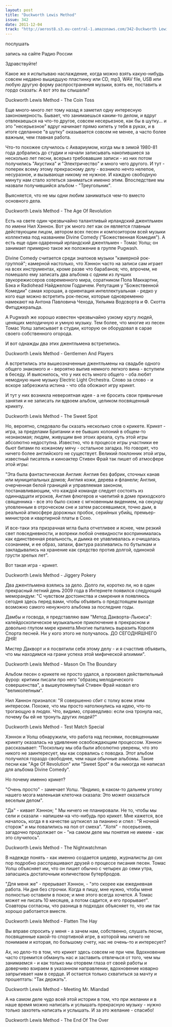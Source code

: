 ```yaml
---
layout: post
title: "Duckworth Lewis Method"
issue: 342
date: 2011-12-04
track: "http://aerost8.s3.eu-central-1.amazonaws.com/342-Duckworth Lewis Method.mp3"
---
```


послушать

запись на сайте Радио России

Здравствуйте!

Какое же я испытываю наслаждение, когда можно взять какую-нибудь совсем недавно вышедшую пластинку или CD, mp3, WAV file, USB или любую другую форму распространения музыки, взять ее, поставить и гордо сказать: А вот это вы слышали?

Duckworth Lewis Method - The Coin Toss

Еще много-много лет тому назад я заметил одну интересную закономерность. Бывает, что занимаешься каким-то делом, и вдруг отвлекаешься на что-то другое, совсем несерьезное, как бы в шутку... и это "несерьезное" вдруг начинает прямо кипеть у тебя в руках, и в итоге сделанное "в шутку" оказывается совсем не менее, а часто более важным, чем главная работа.

Что-то похожее случилось с Аквариумом, когда мы в зимой 1980-81 года добрались до студии и начали записывать накопившиеся за несколько лет песни, всерьез требовавшие записи - из них потом получились "Акустика" и "Электричество" и много чего другого. И тут - поперек всему этому прекрасному делу - возникло нечто нелепое, несуразное, и вызывающе никому не нужное. И каждую свободную минуту нам стало хотеться заниматься именно этим. Впоследствие мы назвали получившийся альбом - "Треугольник".

Выясняется, что не мы одни любим заниматься чем-то вместо основного дела.

Duckworth Lewis Method - The Age Of Revolution

Есть на свете один чрезвычайно талантливый ирландский джентльмен по имени Нил Хэннон. Вот уж много лет как он является главным действующим лицом, автором всех песен и композитором всей музыки коллектива под названием Divine Comedy ("Божественная Комедия"). А есть еще один одаренный ирландский джентльмен - Томас Уолш; он занимает примерно такое же положение в группе Pugwash.

Divine Comedy считается среди знатоков музыки "камерной рок-группой"; камерной настолько, что Хэннон часто на записи сам играет на всех инструментах, кроме разве что барабанов; что, впрочем, не помешало ему записать два альбома с одним из лучших звукорежиссеров современного мира, соратником Пола Маккартни, Бэка и Radiohead Найджелом Годричем. Репутация у "Божественной Комедии" самая хорошая, а ориентация интеллектуальная - редко у кого еще можно встретить рок-песни, которые одновременно намекают на Антона Павловича Чехода, Уильяма Водсворта и Ф. Скотта Фитцджеральда.

А Pugwash же хорошо известен чрезвычайно узкому кругу людей, ценящих мелодичную и умную музыку. Тем более, что многие из песен Томас Уолш записывает в студии, которую он оборудовал в сарае своего собственного огорода.

И вот однажды два этих джентльмена встретились.

Duckworth Lewis Method - Gentlemen And Players

А встретились эти вышеозначенные джентльмены на свадьбе одного общего знакомого и - вероятно выпив немного легкого вина - вступили в беседу. И выяснилось, что у них есть много общего - оба любят немодную ныне музыку Electric Light Orchestra. Слово за слово - и вскоре забрезжила истина - что оба обожают игру крикет.

И тут у них возникла невероятная идея - а не бросить свои привычные занятия и не записать ли вдвоем альбом, целиком посвященный крикету.

Duckworth Lewis Method - The Sweet Spot

Но, вероятно, следовало бы сказать несколько слов о крикете. Крикет - игра, за пределами Британии и ее бывших колоний в общем-то незнакомая; людям, живущим вне этоих ареала, суть этой игры абсолютно недоступна. Известно, что в процессе игры участники ее бьют битами по кожаному мячу - остальное загадка. Но говорят, что ничего более английского не существует. Великий поклонник этой игры, известный писатель и киноактер Стивен Фрай так пишет об атмосфере этой игры:

"Эта была фантастическая Англия: Англия без фабрик, сточных канав или муниципальных домов; Англия кожи, дерева и фланели; Англия, очерченная белой границей и управляемая законом, постанавливающим, что каждой команде следует состоять из одиннадцати игроков, Англия флюгеров и чаепитий в доме приходского священника - все это было схоже с мгновенным видением, на секунду уловленным в отроческом сне и затем рассеявшимся, точно дым, в реальной атмосфере дорожных пробок, серийных убийц, премьер-министров и квартирной платы в Сохо.

И все-таки эта призрачная мгла была отчетливее и яснее, чем резкий свет повседневности, и вопреки любой очевидности воспринималась как единственная реальность, и дымка ее улавливалась и очищалась сознанием, и ее образ, запахи, фактура разливались по бутылкам и закладывались на хранение как средство против долгой, одинокой грусти зрелых лет".

Вот такая игра - крикет.

Duckworth Lewis Method - Jiggery Pokery

Два джентльмена взялись за дело. Долго ли, коротко ли, но в один прекрасный летний день 2009 года в Интернете появился следующий меморандум: "С чувством достоинства и смирения я появляюсь сегодня здесь перед вами, чтобы объявить о предстоящем выходе возможно самого ненужного альбома за последние годы.

Дамбы и госвода, я представляю вам "Метод Дакворта-Льюиса": калейдоскопическое музыкальное приключение в прекрасном и довольно глупом мире крикета.Многие пытались выразить Короля Спорта песней. Ни у кого этого не получалось. ДО СЕГОДНЯШНЕГО ДНЯ!

Мистер Дакворт и я посвятили себя этому делу - и я счастлив объявить, что мы находимся на грани успеха этой мифической алхимии".

Duckworth Lewis Method - Mason On The Boundary

Альбом песен о крикете не просто удался, а произвел действительный фурор: критики писали про него "образец мелодического совершенства", а вышеупомянутый Стивен Фрай назвал его "великолепным".

Нил Ханнон признался: "Я совершенно сбит с толку всем этим интересом. Похоже, что мы просто натолкнулись на идею, что-то трогающую в людях. Что, видимо, справедливо: если она тронула нас, почему бы ей не тронуть других людей?"

Duckworth Lewis Method - Test Match Special

Хэннон и Уолш обнаружили, что работа над песнями, посвященными крикету оказалась на удивление освобождающим процессом. Хэннон рассказывает: "Поскольку мы оба были абсолютно уверены, что это никого не заинтересует, мы как сорвались с поводка. Этот альбом получился гораздо свободнее, чем наши обычные альбомы. Такие песни как "Age Of Revolution" или "Sweet Spot" я бы никогда не написал для альбома Divine Comedy".

Но почему именно крикет?

"Очень просто" - замечает Уолш. "Видимо, в каком-то дальнем уголку нашего мозга маленькая клеточка сказала: Это может оказаться веселым делом".

"Да" - кивает Хэннон; " Мы ничего не планировали. Не то, чтобы мы сели и сказали - напишем-ка что-нибудь про крикет. Мне кажется, все началось, когда я в качестве шуткисел за пианино и спел : "Я ночной сторож" и мы повалились на пол от смеха". "Хотя" - посерьезнев, загадочно продолжает он - "на самом деле мы понятия не имеем - как это случилось".

Duckworth Lewis Method - The Nightwatchman

В надежде понять - как именно создается шедевр, журналисты до сих пор подробно расспрашивают друзей о процессе писания песен. Томас Уолш объясняет им, что он пишет обычно с четырех до семи утра, запасшись достаточным количеством бутербродов.

"Для меня же" - прерывает Хэннон, - "это скорее как ежедневная работа. Ни дня без строчки. Когда я пишу, мне нужно, чтобы меня полностью оставили в покое; и мне этого всегда хочется. А Томас может не писать 10 месяцев, а потом садится, и его прорывает". Соавторы согласны, что разница в подходах объясняет то, что им так хорошо работается вместе.

Duckworth Lewis Method - Flatten The Hay

Вы вправе спросить у меня - а зачем нам, собственно, слушать песни, посвященные какой-то спортивной игре, в которой мы ничего не понимаем и которая, по большому счету, нас не очень-то и интересует?

Ах, но дело-то в том, что крикет здесь совсем не при чем. Вдохновение часто стремится обмануть нас и заставить отвлечься от того, чем мы занимаемся - и как только мы оторвем глаза от своей работы и доверчиво взираем в указанном направлении, вдохновение коварно запрыгивает нам в сердце. И остается только схватиться за мачту и прошептать: "Так держать".

Duckworth Lewis Method - Meeting Mr. Miandad

А на самом деле чудо всей этой истории в том, что при желании и в наше время можно написать и услышать прекрасную музыку - нужно только захотеть написать и услышать. И за это желание - спасибо!

Duckworth Lewis Method - The End Of The Over
